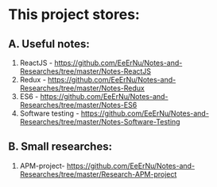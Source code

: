 # This project stores:
## A. Useful notes:
  1. ReactJS - https://github.com/EeErNu/Notes-and-Researches/tree/master/Notes-ReactJS
  2. Redux - https://github.com/EeErNu/Notes-and-Researches/tree/master/Notes-Redux
  3. ES6 - https://github.com/EeErNu/Notes-and-Researches/tree/master/Notes-ES6
  4. Software testing - https://github.com/EeErNu/Notes-and-Researches/tree/master/Notes-Software-Testing
## B. Small researches:
  1. APM-project- https://github.com/EeErNu/Notes-and-Researches/tree/master/Research-APM-project


